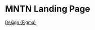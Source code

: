 # MNTN Landing Page

[Design (Figma)](https://www.figma.com/file/XqPlwchH0qkSz9bR8WST6W/MNTN-Landing-Page?node-id=0%3A1)
